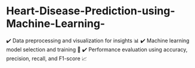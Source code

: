 ﻿# Heart-Disease-Prediction-using-Machine-Learning-
✔️ Data preprocessing and visualization for insights 📊
✔️ Machine learning model selection and training 🤖
✔️ Performance evaluation using accuracy, precision, recall, and F1-score 📈
